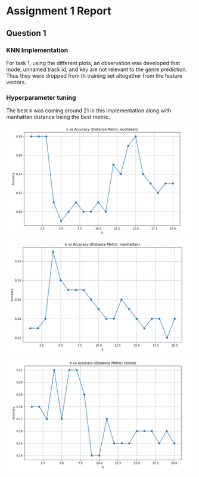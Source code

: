 # Assignment 1 Report


## Question 1

### KNN Implementation

For task 1, using the different plots, an observation was developed that mode, unnamed track id, and key are not relevant to the genre prediction.
Thus they were dropped from th training set altogether from the feature vectors.


### Hyperparameter tuning

The best k was coming around 21 in this implementation along with manhattan distance being the best metric.

![Statistical inferences](assignments/1/figures/Screenshot%202024-08-25%20175627.png)
![Statistical inferences](assignments/1/figures/Screenshot%202024-08-25%20175529.png)
![Statistical inferences](assignments/1/figures/Screenshot%202024-08-25%20175354.png)

